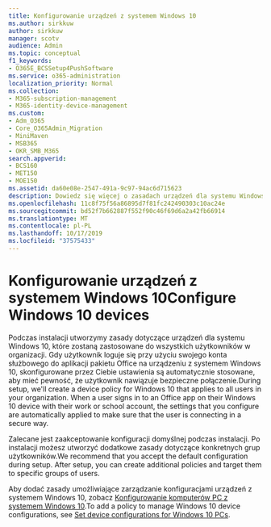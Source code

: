 ```yaml
---
title: Konfigurowanie urządzeń z systemem Windows 10
ms.author: sirkkuw
author: sirkkuw
manager: scotv
audience: Admin
ms.topic: conceptual
f1_keywords:
- O365E_BCSSetup4PushSoftware
ms.service: o365-administration
localization_priority: Normal
ms.collection:
- M365-subscription-management
- M365-identity-device-management
ms.custom:
- Adm_O365
- Core_O365Admin_Migration
- MiniMaven
- MSB365
- OKR_SMB_M365
search.appverid:
- BCS160
- MET150
- MOE150
ms.assetid: da60e08e-2547-491a-9c97-94ac6d715623
description: Dowiedz się więcej o zasadach urządzeń dla systemu Windows 10, które dotyczą wszystkich użytkowników w organizacji.
ms.openlocfilehash: 11c8f75f56a86895d7f81fc242490303c10ac24e
ms.sourcegitcommit: bd52f7b662887f552f90c46f69d6a2a42fb66914
ms.translationtype: MT
ms.contentlocale: pl-PL
ms.lasthandoff: 10/17/2019
ms.locfileid: "37575433"
---
```

# <a name="configure-windows-10-devices"></a><span data-ttu-id="da9b5-103">Konfigurowanie urządzeń z systemem Windows 10</span><span class="sxs-lookup"><span data-stu-id="da9b5-103">Configure Windows 10 devices</span></span>

<span data-ttu-id="da9b5-p101">Podczas instalacji utworzymy zasady dotyczące urządzeń dla systemu Windows 10, które zostaną zastosowane do wszystkich użytkowników w organizacji. Gdy użytkownik loguje się przy użyciu swojego konta służbowego do aplikacji pakietu Office na urządzeniu z systemem Windows 10, skonfigurowane przez Ciebie ustawienia są automatycznie stosowane, aby mieć pewność, że użytkownik nawiązuje bezpieczne połączenie.</span><span class="sxs-lookup"><span data-stu-id="da9b5-p101">During setup, we'll create a device policy for Windows 10 that applies to all users in your organization. When a user signs in to an Office app on their Windows 10 device with their work or school account, the settings that you configure are automatically applied to make sure that the user is connecting in a secure way.</span></span>
  
<span data-ttu-id="da9b5-p102">Zalecane jest zaakceptowanie konfiguracji domyślnej podczas instalacji. Po instalacji możesz utworzyć dodatkowe zasady dotyczące konkretnych grup użytkowników.</span><span class="sxs-lookup"><span data-stu-id="da9b5-p102">We recommend that you accept the default configuration during setup. After setup, you can create additional policies and target them to specific groups of users.</span></span>
  
<span data-ttu-id="da9b5-108">Aby dodać zasady umożliwiające zarządzanie konfiguracjami urządzeń z systemem Windows 10, zobacz [Konfigurowanie komputerów PC z systemem Windows 10](protection-settings-for-windows-10-pcs.md).</span><span class="sxs-lookup"><span data-stu-id="da9b5-108">To add a policy to manage Windows 10 device configurations, see [Set device configurations for Windows 10 PCs](protection-settings-for-windows-10-pcs.md).</span></span>
  

